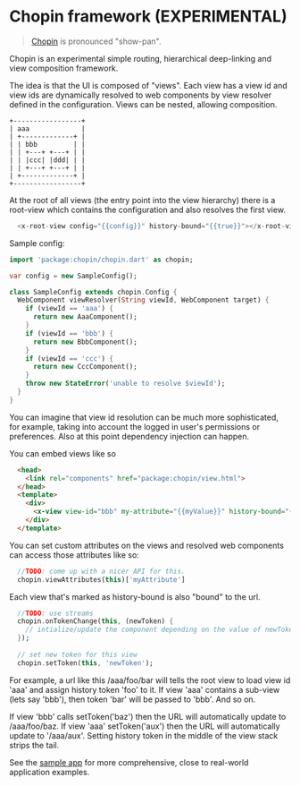 # Chopin framework (EXPERIMENTAL)
> [Chopin](http://en.wikipedia.org/wiki/Fr%C3%A9d%C3%A9ric_Chopin) is pronounced "show-pan".

Chopin is an experimental simple routing, hierarchical deep-linking and view composition framework.

The idea is that the UI is composed of "views". Each view has a view id and 
view ids are dynamically resolved to web components by view resolver defined
in the configuration. Views can be nested, allowing composition.

    +-----------------+
    | aaa             |
    | +-------------+ |
    | | bbb         | |
    | | +---+ +---+ | |
    | | |ccc| |ddd| | |
    | | +---+ +---+ | |
    | +-------------+ |
    +-----------------+

At the root of all views (the entry point into the view hierarchy) there is 
a root-view which contains the configuration and also resolves the first view.

```dart
  <x-root-view config="{{config}}" history-bound="{{true}}"></x-root-view>
```

Sample config:
```dart
import 'package:chopin/chopin.dart' as chopin;

var config = new SampleConfig();

class SampleConfig extends chopin.Config {
  WebComponent viewResolver(String viewId, WebComponent target) {
    if (viewId == 'aaa') {
      return new AaaComponent();
    }
    if (viewId == 'bbb') {
      return new BbbComponent();
    }
    if (viewId == 'ccc') {
      return new CccComponent();
    }
    throw new StateError('unable to resolve $viewId');
  }
}
```

You can imagine that view id resolution can be much more sophisticated, for
example, taking into account the logged in user's permissions or preferences.
Also at this point dependency injection can happen.

You can embed views like so

```html
  <head>
    <link rel="components" href="package:chopin/view.html">
  </head>
  <template>
    <div>
      <x-view view-id="bbb" my-attribute="{{myValue}}" history-bound="{{true}}"></x-view>
    </div>
  </template>
```

You can set custom attributes on the views and resolved web components can access those attributes like so:

```dart
  //TODO: come up with a nicer API for this.
  chopin.viewAttributes(this)['myAttribute']
```

Each view that's marked as history-bound is also "bound" to the url.

```dart
  //TODO: use streams
  chopin.onTokenChange(this, (newToken) {
    // intialize/update the component depending on the value of newToken
  });
  
  // set new token for this view
  chopin.setToken(this, 'newToken');
```

For example, a url like this /aaa/foo/bar will tells the root view to load view id 'aaa' 
and assign history token 'foo' to it. If view 'aaa' contains a sub-view (lets say 'bbb'), then
token 'bar' will be passed to 'bbb'. And so on.

If view 'bbb' calls setToken('baz') then the URL will automatically update to
/aaa/foo/baz. If view 'aaa' setToken('aux') then the URL will automatically update
to '/aaa/aux'. Setting history token in the middle of the view stack strips the tail.

See the [sample app](https://github.com/pavelgj/chopin/tree/master/sample_app) for more comprehensive,
close to real-world application examples.

